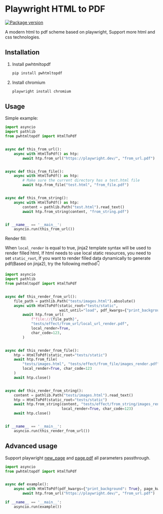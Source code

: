 # Playwright HTML to PDF
[![Package version](https://img.shields.io/pypi/v/pwhtmltopdf?color=%2334D058&label=pypi%20package)](https://pypi.python.org/pypi/pwhtmltopdf)

A modern html to pdf scheme based on playwright, Support more html and css technologies.

## Installation

1. Install pwhtmltopdf
    ```sh
   pip install pwhtmltopdf
   ```
2. Install chromium
   ```sh
   playwright install chromium
   ```

## Usage

Simple example:

```python
import asyncio
import pathlib
from pwhtmltopdf import HtmlToPdf


async def this_from_url():
    async with HtmlToPdf() as htp:
        await htp.from_url("https://playwright.dev/", "from_url.pdf")


async def this_from_file():
    async with HtmlToPdf() as htp:
        # Make sure the current directory has a test.html file
        await htp.from_file("test.html", "from_file.pdf")


async def this_from_string():
    async with HtmlToPdf() as htp:
        content = pathlib.Path("test.html").read_text()
        await htp.from_string(content, "from_string.pdf")


if __name__ == '__main__':
    asyncio.run(this_from_url())
```

Render fill:

When `local_render` is equal to true, jinja2 template syntax will be used to render filled html,
If html needs to use local static resources, you need to set `static_root`,
If you want to render filled data dynamically to generate pdf(Based on jinja2), try the following method👇

```python
import asyncio
import pathlib
from pwhtmltopdf import HtmlToPdf


async def this_render_from_url():
    file_path = pathlib.Path("tests/images.html").absolute()
    async with HtmlToPdf(static_root="tests/static",
                         wait_until="load", pdf_kwargs={"print_background": True}) as htp:
        await htp.from_url(
            f"file://{file_path}",
            "tests/effect/from_url/local_url_render.pdf",
            local_render=True,
            char_code=123,
        )


async def this_render_from_file():
    htp = HtmlToPdf(static_root="tests/static")
    await htp.from_file(
        "tests/images.html", "tests/effect/from_file/images_render.pdf",
        local_render=True, char_code=123
    )
    await htp.close()


async def this_render_from_string():
    content = pathlib.Path("tests/images.html").read_text()
    htp = HtmlToPdf(static_root="tests/static")
    await htp.from_string(content, "tests/effect/from_string/images_render.pdf",
                          local_render=True, char_code=123)
    await htp.close()


if __name__ == '__main__':
    asyncio.run(this_render_from_url())
```

## Advanced usage
Support playwright [new_page](https://playwright.dev/python/docs/api/class-browser#browser-new-page) and [page.pdf](https://playwright.dev/python/docs/api/class-page#page-pdf) all parameters passthrough.

```python
import asyncio
from pwhtmltopdf import HtmlToPdf


async def example():
    async with HtmlToPdf(pdf_kwargs={"print_background": True}, page_kwargs={"locale": "de-DE", "is_mobile": True}) as htp:
        await htp.from_url("https://playwright.dev/", "from_url.pdf")

if __name__ == '__main__':
    asyncio.run(example())
```
